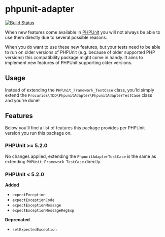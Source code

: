 # phpunit-adapter
[![Build Status](https://travis-ci.org/procurios/phpunit-adapter.svg?branch=master)](https://travis-ci.org/procurios/phpunit-adapter)

When new features come available in [PHPUnit](https://phpunit.de/) you will not always be able to use them directly
due to several possible reasons.

When you do want to use these new features, but your tests need to be able to run on older versions of PHPUnit
(e.g. because of older supported PHP versions) this compatibility package might come in handy. It aims to implement
new features of PHPUnit supporting older versions.

## Usage
Instead of extending the `PHPUnit_Framework_TestCase` class, you'ld simply extend the `Procurios\TDD\PhpunitAdapter\PhpunitAdapterTestCase` class and you're done!

## Features
Below you'll find a list of features this package provides per PHPUnit version you run this package on.

### PHPUnit >= 5.2.0
No changes applied, extending the `PhpunitAdapterTestCase` is the same as extending `PHPUnit_Framework_TestCase` directly.

### PHPUnit < 5.2.0
**Added**
- `expectException`
- `expectExceptionCode`
- `expectExceptionMessage`
- `expectExceptionMessageRegExp`

**Deprecated**
- `setExpectedException`
